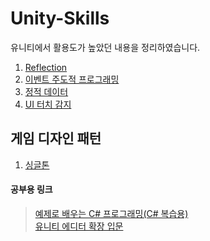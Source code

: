 # Unity-Skills
유니티에서 활용도가 높았던 내용을 정리하였습니다.
1. [Reflection](https://github.com/kkng932/Unity-Skills/tree/main/Reflection)
2. [이벤트 주도적 프로그래밍](https://github.com/kkng932/Unity-Skills/tree/main/EventDrivenProgramming)
3. [정적 데이터](https://github.com/kkng932/Unity-Skills/tree/main/GlobalStaticVariable)
4. [UI 터치 감지](https://github.com/kkng932/Unity-Skills/tree/main/TouchDetection)



## 게임 디자인 패턴 
1. [싱글톤](https://github.com/kkng932/Unity-Skills/tree/main/GameDesignPatterns/Singleton)



#### 공부용 링크
> [예제로 배우는 C# 프로그래밍(C# 복습용)](https://www.csharpstudy.com/CSharp/CSharp-Intro.aspx)  
> [유니티 에디터 확장 입문](https://velog.io/@hammerimpact/series/%EC%9C%A0%EB%8B%88%ED%8B%B0-%EC%97%90%EB%94%94%ED%84%B0-%ED%99%95%EC%9E%A5-%EC%9E%85%EB%AC%B8)
